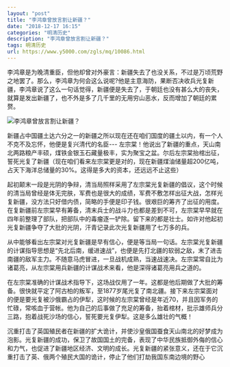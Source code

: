 ```yaml
---
layout: "post"
title: "李鸿章曾放言割让新疆？"
date: "2018-12-17 16:15"
categories: "明清历史"
description: "李鸿章曾放言割让新疆？"
tags: 明清历史
url: https://www.y5000.com/zgls/mq/10086.html
---
```






李鸿章是为晚清重臣，但他却曾对外豪言：新疆失去了也没关系，不过是万顷荒野之地罢了。那么，李鸿章为何会这么说呢?他是主意海防，果断否决收兵光复新疆，李鸿章说了这么一句话觉得，新疆便是失去了，于朝廷也没有甚么大的丧失，就算是发出新疆了，也不外是多了几千里的无用穷山恶水，反而增加了朝廷的累赘。

![李鸿章曾放言割让新疆？](/uploads/allimg/170111/6-1F111094032242.JPG)

新疆占中国疆土达六分之一的新疆之所以现在还在咱们国度的疆土以内，有一个人不克不及忘怀，他便是复兴清代的名臣---
左宗棠！他说出了新疆的重点，天山南北两路粮产丰硕，煤铁金银玉石藏量极丰，实为聚宝之盆。尔后左宗棠抬棺出征，誓死光复了新疆（现在咱们看来左宗棠更是对的，现在新疆煤油储量超200亿吨，占天下海洋总储量的30%。这得是多大的资本，还远远不止这些）

起初颠末一段是光阴的争辩，清当局照样采用了左宗棠光复新疆的倡议，这个时候的清当局曾经是体无完肤，军费也是很大的成绩，军费不敷怎样出征大战，怎样光复新疆，没方法只好借内债，简略的手便是印子钱。很艰巨的筹齐了出征的用度。在复新疆前左宗棠早有筹备，清末兵士的战斗力也都是差到不可，左宗棠早早就在四年前整理了部队，把部队中的毒瘤逐一铲除。留下来的都是壮士。如许对他起初光复新疆争夺了大批的光阴，汗青记录此次光复新疆用了七万多的兵。

从中能够看出左宗棠对光复新疆是早有信心，便是等当局一句话。左宗棠光复新疆的计谋指导思想是“先北后南，缓进速战”，也便是先打北疆的软弱之敌，末了进击南疆的敌军主力。不随意马虎冒进，一旦战机成熟，当速战速决。左宗棠常自比为诸葛亮，从左宗棠用兵新疆的计谋战术来看，他是深得诸葛亮用兵之道的。

在左宗棠准确的计谋战术指导下，这场战仅用了一年。这都是他后期做了大批的筹备。很快就平定了阿古柏的叛军，至1877岁尾光复了南北疆。接下来左宗棠面对的便是要光复被沙俄霸占的伊犁，这时候的左宗棠曾经是年近70，并且因军务的忙碌，常咳血于营帐。他为自己的后事做了充足的筹备，抬着棺材，批示雄师兵分三路，抱着战死沙场的信心，誓死要光复伊犁。这是多么雄壮的气概！

沉重打击了英国殖民者在新疆的扩大诡计，并使沙皇俄国蚕食天山南北的好梦成为泡影。光复新疆的成功，保卫了故国国土的完备，表现了中华民族抵御外侮的信心和力气，也促进了新疆地区经济、文明的成长。光复新疆的紧张意义，还在于它沉重打击了英、俄两个殖民大国的诡计，停止了他们打劫我国东南边境的野心
